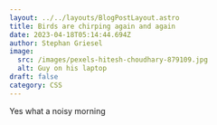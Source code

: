 ```yaml
---
layout: ../../layouts/BlogPostLayout.astro
title: Birds are chirping again and again
date: 2023-04-18T05:14:44.694Z
author: Stephan Griesel
image:
  src: /images/pexels-hitesh-choudhary-879109.jpg
  alt: Guy on his laptop
draft: false
category: CSS
---
```

Yes what a noisy morning